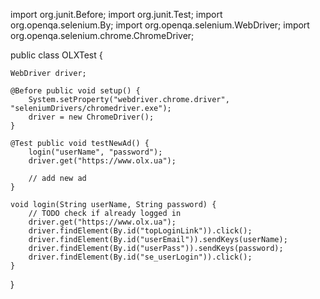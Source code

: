 
import org.junit.Before;
import org.junit.Test;
import org.openqa.selenium.By;
import org.openqa.selenium.WebDriver;
import org.openqa.selenium.chrome.ChromeDriver;

public class OLXTest {

    WebDriver driver;

    @Before public void setup() {
        System.setProperty("webdriver.chrome.driver", "seleniumDrivers/chromedriver.exe");
        driver = new ChromeDriver();
    }

    @Test public void testNewAd() {
        login("userName", "password");
        driver.get("https://www.olx.ua");

        // add new ad
    }

    void login(String userName, String password) {
        // TODO check if already logged in
        driver.get("https://www.olx.ua");
        driver.findElement(By.id("topLoginLink")).click();
        driver.findElement(By.id("userEmail")).sendKeys(userName);
        driver.findElement(By.id("userPass")).sendKeys(password);
        driver.findElement(By.id("se_userLogin")).click();
    }
}
